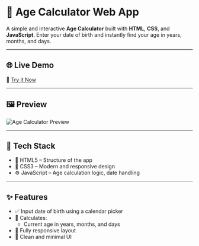 # 🎂 Age Calculator Web App

A simple and interactive **Age Calculator** built with **HTML**, **CSS**, and **JavaScript**. Enter your date of birth and instantly find your age in years, months, and days.

---

## 🌐 Live Demo

🔗 [Try it Now](https://mubeen2005.github.io/Age-Calculator/)


---

## 🖼️ Preview

![Age Calculator Preview]()  

---

## 🧰 Tech Stack

- 🧱 HTML5 – Structure of the app
- 🎨 CSS3 – Modern and responsive design
- ⚙️ JavaScript – Age calculation logic, date handling

---

## ✨ Features

- ✅ Input date of birth using a calendar picker
- 🧠 Calculates:
  - Current age in years, months, and days
- 📱 Fully responsive layout
- 🎯 Clean and minimal UI
